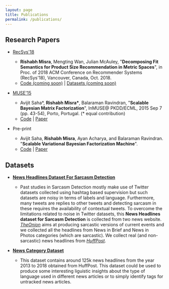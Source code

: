 ```yaml
---
layout: page
title: Publications
permalink: /publications/
---
```


## Research Papers

* [RecSys'18](https://recsys.acm.org/recsys18/)

  * **Rishabh Misra**, Mengting Wan, Julian McAuley, "**Decomposing Fit Semantics for Product Size Recommendation in Metric Spaces**", in Proc. of 2018 ACM Conference on Recommender Systems (RecSys'18), Vancouver, Canada, Oct. 2018.
  * [Code (coming soon)]() \| [Datasets (coming soon)]()


* [MUSE'15](https://www.kde.cs.uni-kassel.de/ws/muse2015)

  * Avijit Saha*, **Rishabh Misra\***, Balaraman Ravindran, "**Scalable Bayesian Matrix Factorization**", InMUSE@ PKDD/ECML, 2015 Sep 7 (pp. 43-54), Porto, Portugal. (\* equal contribution)
  * [Code](https://github.com/rishabhmisra/Scalable-Bayesian-Matrix-Factorization) \| [Paper](https://dl.acm.org/citation.cfm?id=3053877)
  

* Pre-print

  * Avijit Saha, **Rishabh Misra**, Ayan Acharya, and Balaraman Ravindran. "**Scalable Variational Bayesian Factorization Machine**".
  * [Code](https://github.com/rishabhmisra/Scalable-Variational-Bayesian-Factorization-Machine) \| [Paper](https://www.researchgate.net/profile/Rishabh_Misra/publication/320408037_Scalable_Variational_Bayesian_Factorization_Machine/links/59e32a86aca2724cbfe36911/Scalable-Variational-Bayesian-Factorization-Machine.pdf)


## Datasets

* [**News Headlines Dataset For Sarcasm Detection**](https://www.kaggle.com/rmisra/news-headlines-dataset-for-sarcasm-detection/home)
  * Past studies in Sarcasm Detection mostly make use of Twitter datasets collected using hashtag based supervision but such datasets are noisy in terms of labels and language. Furthermore, many tweets are replies to other tweets and detecting sarcasm in these requires the availability of contextual tweets. To overcome the limitations related to noise in Twitter datasets, this **News Headlines dataset for Sarcasm Detection** is collected from two news website. [*TheOnion*](https://www.theonion.com/) aims at producing sarcastic versions of current events and we collected all the headlines from News in Brief and News in Photos categories (which are sarcastic). We collect real (and non-sarcastic) news headlines from [*HuffPost*](https://www.huffingtonpost.com/).
  
* [**News Category Dataset**](https://www.kaggle.com/rmisra/news-category-dataset/home)
  * This dataset contains around 125k news headlines from the year 2013 to 2018 obtained from HuffPost. This dataset could be used to produce some interesting liguistic insights about the type of language used in different news articles or to simply identify tags for untracked news articles.
